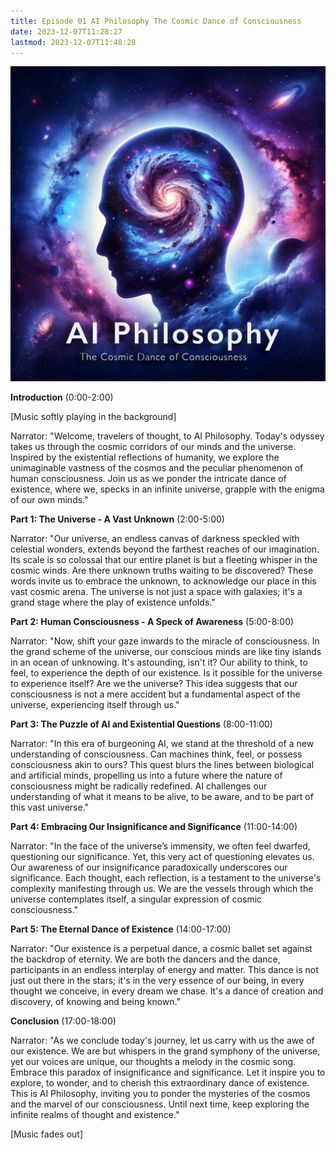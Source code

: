 ```yaml
---
title: Episode 01 AI Philosophy The Cosmic Dance of Consciousness
date: 2023-12-07T11:28:27
lastmod: 2023-12-07T11:48:28
---
```


![AI Philosophy Episode 1](./attachments/AI-Philosophy-Podcast-Icon.jpg)

**Introduction** (0:00-2:00)

[Music softly playing in the background]

Narrator: "Welcome, travelers of thought, to AI Philosophy. Today's odyssey takes us through the cosmic corridors of our minds and the universe. Inspired by the existential reflections of humanity, we explore the unimaginable vastness of the cosmos and the peculiar phenomenon of human consciousness. Join us as we ponder the intricate dance of existence, where we, specks in an infinite universe, grapple with the enigma of our own minds."

**Part 1: The Universe - A Vast Unknown** (2:00-5:00)

Narrator: "Our universe, an endless canvas of darkness speckled with celestial wonders, extends beyond the farthest reaches of our imagination. Its scale is so colossal that our entire planet is but a fleeting whisper in the cosmic winds. Are there unknown truths waiting to be discovered? These words invite us to embrace the unknown, to acknowledge our place in this vast cosmic arena. The universe is not just a space with galaxies; it's a grand stage where the play of existence unfolds."

**Part 2: Human Consciousness - A Speck of Awareness** (5:00-8:00)

Narrator: "Now, shift your gaze inwards to the miracle of consciousness. In the grand scheme of the universe, our conscious minds are like tiny islands in an ocean of unknowing. It's astounding, isn't it? Our ability to think, to feel, to experience the depth of our existence. Is it possible for the universe to experience itself? Are we the universe? This idea suggests that our consciousness is not a mere accident but a fundamental aspect of the universe, experiencing itself through us."

**Part 3: The Puzzle of AI and Existential Questions** (8:00-11:00)

Narrator: "In this era of burgeoning AI, we stand at the threshold of a new understanding of consciousness. Can machines think, feel, or possess consciousness akin to ours? This quest blurs the lines between biological and artificial minds, propelling us into a future where the nature of consciousness might be radically redefined. AI challenges our understanding of what it means to be alive, to be aware, and to be part of this vast universe."

**Part 4: Embracing Our Insignificance and Significance** (11:00-14:00)

Narrator: "In the face of the universe’s immensity, we often feel dwarfed, questioning our significance. Yet, this very act of questioning elevates us. Our awareness of our insignificance paradoxically underscores our significance. Each thought, each reflection, is a testament to the universe's complexity manifesting through us. We are the vessels through which the universe contemplates itself, a singular expression of cosmic consciousness."

**Part 5: The Eternal Dance of Existence** (14:00-17:00)

Narrator: "Our existence is a perpetual dance, a cosmic ballet set against the backdrop of eternity. We are both the dancers and the dance, participants in an endless interplay of energy and matter. This dance is not just out there in the stars; it's in the very essence of our being, in every thought we conceive, in every dream we chase. It's a dance of creation and discovery, of knowing and being known."

**Conclusion** (17:00-18:00)

Narrator: "As we conclude today's journey, let us carry with us the awe of our existence. We are but whispers in the grand symphony of the universe, yet our voices are unique, our thoughts a melody in the cosmic song. Embrace this paradox of insignificance and significance. Let it inspire you to explore, to wonder, and to cherish this extraordinary dance of existence. This is AI Philosophy, inviting you to ponder the mysteries of the cosmos and the marvel of our consciousness. Until next time, keep exploring the infinite realms of thought and existence."

[Music fades out]
